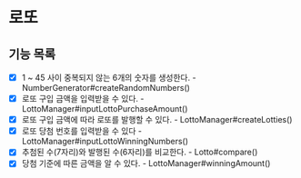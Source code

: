 # 로또

## 기능 목록
- [X] 1 ~ 45 사이 중복되지 않는 6개의 숫자를 생성한다. - NumberGenerator#createRandomNumbers()
- [X] 로또 구입 금액을 입력받을 수 있다. - LottoManager#inputLottoPurchaseAmount()
- [X] 로또 구입 금액에 따라 로또를 발행할 수 있다. - LottoManager#createLotties()
- [X] 로또 당첨 번호를 입력받을 수 있다 - LottoManager#inputLottoWinningNumbers()
- [X] 추첨된 수(7자리)와 발행된 수(6자리)를 비교한다. - Lotto#compare()
- [X] 당첨 기준에 따른 금액을 알 수 있다. - LottoManager#winningAmount()
